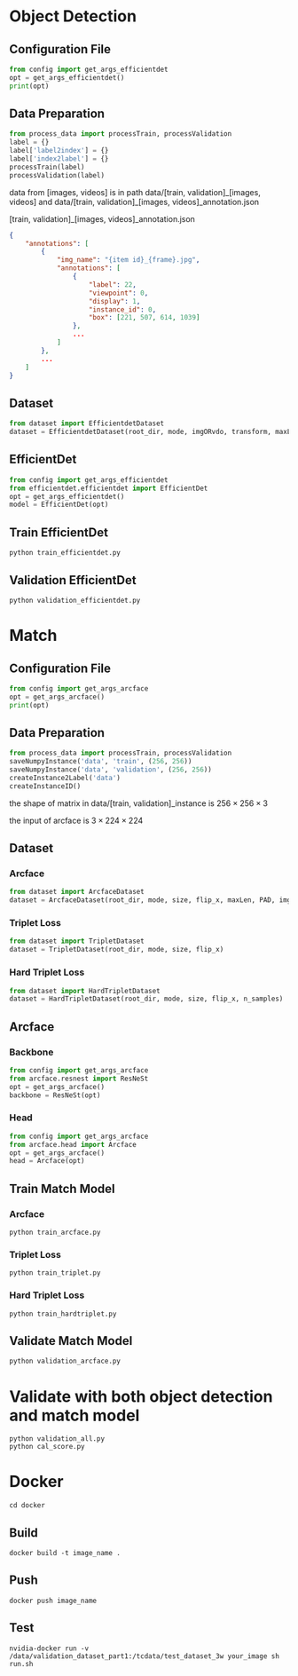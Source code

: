 # Object Detection
## Configuration File
```python
from config import get_args_efficientdet
opt = get_args_efficientdet()
print(opt)
```
## Data Preparation
```python
from process_data import processTrain, processValidation
label = {}
label['label2index'] = {}
label['index2label'] = {}
processTrain(label)
processValidation(label)
```

data from [images, videos] is in path data/[train, validation]\_[images, videos] and data/[train, validation]\_[images, videos]\_annotation.json

[train, validation]\_[images, videos]\_annotation.json
```json
{
    "annotations": [
        {
            "img_name": "{item id}_{frame}.jpg",
            "annotations": [
                {
                    "label": 22,
                    "viewpoint": 0,
                    "display": 1,
                    "instance_id": 0,
                    "box": [221, 507, 614, 1039]
                },
                ...
            ]
        },
        ...
    ]
}
```
## Dataset
```python
from dataset import EfficientdetDataset
dataset = EfficientdetDataset(root_dir, mode, imgORvdo, transform, maxLen, PAD)
```
## EfficientDet
```python
from config import get_args_efficientdet
from efficientdet.efficientdet import EfficientDet
opt = get_args_efficientdet()
model = EfficientDet(opt)
```
## Train EfficientDet
```shell
python train_efficientdet.py
```

## Validation EfficientDet
```shell
python validation_efficientdet.py
```

# Match
## Configuration File
```python
from config import get_args_arcface
opt = get_args_arcface()
print(opt)
```
## Data Preparation
```python
from process_data import processTrain, processValidation
saveNumpyInstance('data', 'train', (256, 256))
saveNumpyInstance('data', 'validation', (256, 256))
createInstance2Label('data')
createInstanceID()
```

the shape of matrix in data/[train, validation]\_instance is $256\times256\times3$

the input of arcface is $3\times224\times224$

## Dataset
### Arcface
```python
from dataset import ArcfaceDataset
dataset = ArcfaceDataset(root_dir, mode, size, flip_x, maxLen, PAD, imgORvdo)
```

### Triplet Loss
```python
from dataset import TripletDataset
dataset = TripletDataset(root_dir, mode, size, flip_x)
```

### Hard Triplet Loss
```python
from dataset import HardTripletDataset
dataset = HardTripletDataset(root_dir, mode, size, flip_x, n_samples)
```

## Arcface
### Backbone
```python
from config import get_args_arcface
from arcface.resnest import ResNeSt
opt = get_args_arcface()
backbone = ResNeSt(opt)
```
### Head
```python
from config import get_args_arcface
from arcface.head import Arcface
opt = get_args_arcface()
head = Arcface(opt)
```

## Train Match Model
### Arcface
```shell
python train_arcface.py
```

### Triplet Loss
```shell
python train_triplet.py
```

### Hard Triplet Loss
```shell
python train_hardtriplet.py
```

## Validate Match Model
```shell
python validation_arcface.py
```

# Validate with both object detection and match model
```shell
python validation_all.py
python cal_score.py
```

# Docker
```shell
cd docker
```
## Build
```shell
docker build -t image_name .
```
## Push
```shell
docker push image_name
```

## Test
```shell
nvidia-docker run -v /data/validation_dataset_part1:/tcdata/test_dataset_3w your_image sh run.sh
```